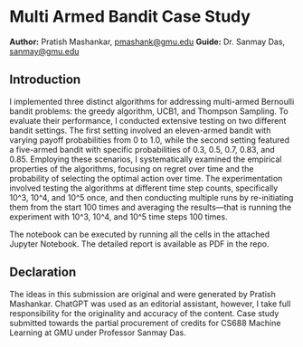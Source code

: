 # Multi Armed Bandit Case Study
**Author:** Pratish Mashankar, pmashank@gmu.edu 
**Guide:** Dr. Sanmay Das, sanmay@gmu.edu

## Introduction
I implemented three distinct algorithms for addressing multi-armed Bernoulli bandit problems: the greedy algorithm, UCB1, and Thompson Sampling. To evaluate their performance, I conducted extensive testing on two different bandit settings. The first setting involved an eleven-armed bandit with varying payoff probabilities from 0 to 1.0, while the second setting featured a five-armed bandit with specific probabilities of 0.3, 0.5, 0.7, 0.83, and 0.85. Employing these scenarios, I systematically examined the empirical properties of the algorithms, focusing on regret over time and the probability of selecting the optimal action over time. The experimentation involved testing the algorithms at different time step counts, specifically 10^3, 10^4, and 10^5 once, and then conducting multiple runs by re-initiating them from the start 100 times and averaging the results—that is running the experiment with 10^3, 10^4, and 10^5 time steps 100 times.

The notebook can be executed by running all the cells in the attached Jupyter Notebook. The detailed report is available as PDF in the repo.

## Declaration
The ideas in this submission are original and were generated by Pratish Mashankar. ChatGPT was used as an editorial assistant, however, I take full responsibility for the originality and accuracy of the content. Case study submitted towards the partial procurement of credits for CS688 Machine Learning at GMU under Professor Sanmay Das.

